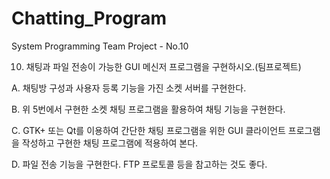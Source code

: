 # Chatting_Program
System Programming Team Project - No.10


10) 채팅과 파일 전송이 가능한 GUI 메신저 프로그램을 구현하시오.(팀프로젝트)

  A. 채팅방 구성과 사용자 등록 기능을 가진 소켓 서버를 구현한다.
  
  B. 위 5번에서 구현한 소켓 채팅 프로그램을 활용하여 채팅 기능을 구현한다.
  
  C. GTK+ 또는 Qt를 이용하여 간단한 채팅 프로그램을 위한 GUI 클라이언트 프로그램을 작성하고 구현한 채팅 프로그램에 적용하여 본다.
  
  D. 파일 전송 기능을 구현한다. FTP 프로토콜 등을 참고하는 것도 좋다.
